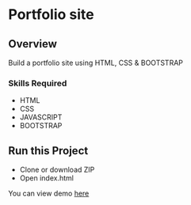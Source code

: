 # Portfolio site 

## Overview
Build a portfolio site using HTML, CSS & BOOTSTRAP

### Skills Required
* HTML
* CSS
* JAVASCRIPT
* BOOTSTRAP

## Run this Project

- Clone or download ZIP
- Open index.html

You can view demo [here](https://github.com/satheesh22g/GAMING-portfolio-site)
